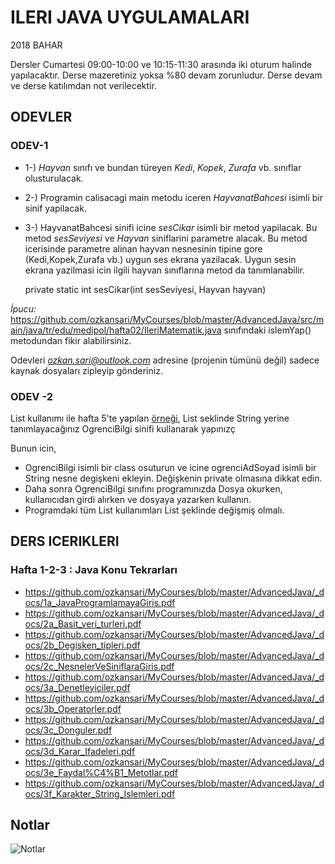 # ILERI JAVA UYGULAMALARI

2018 BAHAR

Dersler Cumartesi 09:00-10:00 ve 10:15-11:30 arasında iki oturum halinde yapılacaktır.
Derse mazeretiniz yoksa %80 devam zorunludur. Derse devam ve derse katılımdan not verilecektir.

## ODEVLER

### ODEV-1

* 1-) *Hayvan* sınıfı ve bundan türeyen *Kedi*, *Kopek*, *Zurafa* vb. sınıflar olusturulacak. 
* 2-) Programin calisacagi main metodu iceren *HayvanatBahcesi* isimli bir sinif yapilacak.
* 3-) HayvanatBahcesi sinifi icine *sesCikar* isimli bir metod yapilacak. Bu metod *sesSeviyesi* ve *Hayvan* siniflarini parametre alacak. Bu metod icerisinde parametre alinan hayvan nesnesinin tipine gore (Kedi,Kopek,Zurafa vb.) uygun ses ekrana yazilacak. Uygun sesin ekrana yazilmasi icin ilgili hayvan sınıflarına metod da tanımlanabilir.

    private static int sesCikar(int sesSeviyesi, Hayvan hayvan)

*İpucu:* https://github.com/ozkansari/MyCourses/blob/master/AdvancedJava/src/main/java/tr/edu/medipol/hafta02/IleriMatematik.java sınıfındaki islemYap() metodundan fikir alabilirsiniz.

Odevleri *ozkan.sari@outlook.com* adresine (projenin tümünü değil) sadece kaynak dosyaları zipleyip gönderiniz.

### ODEV -2 

List<String> kullanımı ile hafta 5'te yapılan [örneği](https://github.com/ozkansari/MyCourses/blob/master/AdvancedJava/src/main/java/tr/edu/medipol/hafta05/DosyaOkumaYazma3.java), List<OgrenciBilgi> seklinde String yerine tanımlayacağınız OgrenciBilgi sinifi kullanarak yapınızç

Bunun icin,
* OgrenciBilgi isimli bir class osuturun ve icine ogrenciAdSoyad isimli bir String nesne degişkeni ekleyin. Değişkenin private olmasına dikkat edin.
* Daha sonra OgrenciBilgi sınıfını programınızda Dosya okurken, kullanıcıdan girdi alırken ve dosyaya yazarken kullanın.
* Programdaki tüm List<String> kullanımları List<OgrenciBilgi>  şeklinde değişmiş olmalı.
    
## DERS ICERIKLERI

### Hafta 1-2-3 : Java Konu Tekrarları

* https://github.com/ozkansari/MyCourses/blob/master/AdvancedJava/_docs/1a_JavaProgramlamayaGiris.pdf
* https://github.com/ozkansari/MyCourses/blob/master/AdvancedJava/_docs/2a_Basit_veri_turleri.pdf
* https://github.com/ozkansari/MyCourses/blob/master/AdvancedJava/_docs/2b_Degisken_tipleri.pdf
* https://github.com/ozkansari/MyCourses/blob/master/AdvancedJava/_docs/2c_NesnelerVeSiniflaraGiris.pdf
* https://github.com/ozkansari/MyCourses/blob/master/AdvancedJava/_docs/3a_Denetleyiciler.pdf
* https://github.com/ozkansari/MyCourses/blob/master/AdvancedJava/_docs/3b_Operatorler.pdf
* https://github.com/ozkansari/MyCourses/blob/master/AdvancedJava/_docs/3c_Donguler.pdf
* https://github.com/ozkansari/MyCourses/blob/master/AdvancedJava/_docs/3d_Karar_Ifadeleri.pdf
* https://github.com/ozkansari/MyCourses/blob/master/AdvancedJava/_docs/3e_Faydal%C4%B1_Metotlar.pdf
* https://github.com/ozkansari/MyCourses/blob/master/AdvancedJava/_docs/3f_Karakter_String_Islemleri.pdf

## Notlar

![Notlar](https://raw.githubusercontent.com/ozkansari/MyCourses/master/AdvancedJava/_docs/Notlar.png)

